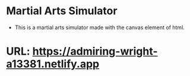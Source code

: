 # Martial Arts Simulator
* This is a martial arts simulator made with the canvas element of html.



# URL: https://admiring-wright-a13381.netlify.app
